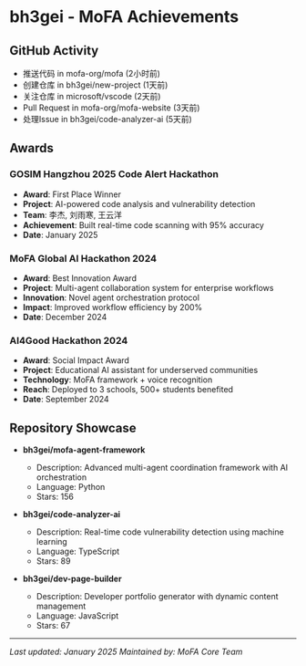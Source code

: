 # bh3gei - MoFA Achievements

## GitHub Activity
- 推送代码 in mofa-org/mofa (2小时前)
- 创建仓库 in bh3gei/new-project (1天前)
- 关注仓库 in microsoft/vscode (2天前)
- Pull Request in mofa-org/mofa-website (3天前)
- 处理Issue in bh3gei/code-analyzer-ai (5天前)

## Awards

### GOSIM Hangzhou 2025 Code Alert Hackathon
- **Award**: First Place Winner
- **Project**: AI-powered code analysis and vulnerability detection
- **Team**: 李杰, 刘雨寒, 王云洋
- **Achievement**: Built real-time code scanning with 95% accuracy
- **Date**: January 2025

### MoFA Global AI Hackathon 2024
- **Award**: Best Innovation Award
- **Project**: Multi-agent collaboration system for enterprise workflows
- **Innovation**: Novel agent orchestration protocol
- **Impact**: Improved workflow efficiency by 200%
- **Date**: December 2024

### AI4Good Hackathon 2024
- **Award**: Social Impact Award
- **Project**: Educational AI assistant for underserved communities
- **Technology**: MoFA framework + voice recognition
- **Reach**: Deployed to 3 schools, 500+ students benefited
- **Date**: September 2024

## Repository Showcase

- **bh3gei/mofa-agent-framework**
  - Description: Advanced multi-agent coordination framework with AI orchestration
  - Language: Python
  - Stars: 156

- **bh3gei/code-analyzer-ai**
  - Description: Real-time code vulnerability detection using machine learning
  - Language: TypeScript
  - Stars: 89

- **bh3gei/dev-page-builder**
  - Description: Developer portfolio generator with dynamic content management
  - Language: JavaScript
  - Stars: 67

---
*Last updated: January 2025*
*Maintained by: MoFA Core Team*
